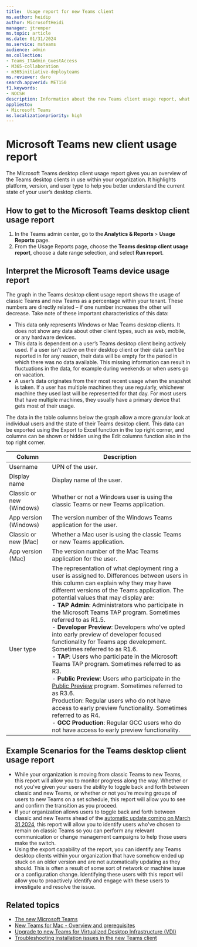 ```yaml
---
title:  Usage report for new Teams client
ms.author: heidip
author: MicrosoftHeidi
manager: jtremper
ms.topic: article
ms.date: 01/31/2024
ms.service: msteams
audience: admin
ms.collection: 
- Teams_ITAdmin_GuestAccess
- M365-collaboration
- m365initiative-deployteams
ms.reviewer: daro
search.appverid: MET150
f1.keywords:
- NOCSH
description: Information about the new Teams client usage report, what it does and how to make the best use of it.
appliesto: 
- Microsoft Teams
ms.localizationpriority: high
---
```


# Microsoft Teams new client usage report

The Microsoft Teams desktop client usage report gives you an overview of the Teams desktop clients in use within your organization. It highlights platform, version, and user type to help you better understand the current state of your user’s desktop clients.

## How to get to the Microsoft Teams desktop client usage report

1. In the Teams admin center, go to the **Analytics & Reports** > **Usage Reports** page.
1. From the Usage Reports page, choose the **Teams desktop client usage report**, choose a date range selection, and select **Run report**.

## Interpret the Microsoft Teams device usage report

The graph in the Teams desktop client usage report shows the usage of classic Teams and new Teams as a percentage within your tenant. These numbers are directly related – if one number increases the other will decrease. Take note of these important characteristics of this data:

- This data only represents Windows or Mac Teams desktop clients. It does not show any data about other client types, such as web, mobile, or any hardware devices.
- This data is dependent on a user’s Teams desktop client being actively used. If a user isn't active on their desktop client or their data can't be reported in for any reason, their data will be empty for the period in which there was no data available. This missing information can result in fluctuations in the data, for example during weekends or when users go on vacation.
- A user’s data originates from their most recent usage when the snapshot is taken. If a user has multiple machines they use regularly, whichever machine they used last will be represented for that day. For most users that have multiple machines, they usually have a primary device that gets most of their usage.

The data in the table columns below the graph allow a more granular look at individual users and the state of their Teams desktop client. This data can be exported using the Export to Excel function in the top right corner, and columns can be shown or hidden using the Edit columns function also in the top right corner.

|Column                   |Description                                                                        |
|-------------------------|-----------------------------------------------------------------------------------|
|Username                 |UPN of the user.                                                                   |
|Display name             |Display name of the user.                                                          |
|Classic or new (Windows) |Whether or not a Windows user is using the classic Teams or new Teams application. |
|App version (Windows)    |The version number of the Windows Teams application for the user.                  |
|Classic or new (Mac)     |Whether a Mac user is using the classic Teams or new Teams application.            |
|App version (Mac)        |The version number of the Mac Teams application for the user.                      |
|User type                |The representation of what deployment ring a user is assigned to. Differences between users in this column can explain why they may have different versions of the Teams application. The potential values that may display are: <br> - **TAP Admin**: Administrators who participate in the Microsoft Teams TAP program. Sometimes referred to as R1.5. <br> - **Developer Preview**: Developers who've opted into early preview of developer focused functionality for Teams app development. Sometimes referred to as R1.6. <br> - **TAP**: Users who participate in the Microsoft Teams TAP program. Sometimes referred to as R3. <br> - **Public Preview**: Users who participate in the [Public Preview](public-preview-doc-updates.md) program. Sometimes referred to as R3.6. <br> Production: Regular users who do not have access to early preview functionality. Sometimes referred to as R4. <br> - **GCC Production**: Regular GCC users who do not have access to early preview functionality. |

## Example Scenarios for the Teams desktop client usage report

- While your organization is moving from classic Teams to new Teams, this report will allow you to monitor progress along the way. Whether or not you've given your users the ability to toggle back and forth between classic and new Teams, or whether or not you're moving groups of users to new Teams on a set schedule, this report will allow you to see and confirm the transition as you proceed.
- If your organization allows users to toggle back and forth between classic and new Teams ahead of the [automatic update coming on March 31 2024](new-teams-automatic-upgrade-announced.md), this report will allow you to identify users who've chosen to remain on classic Teams so you can perform any relevant communication or change management campaigns to help those users make the switch.
- Using the export capability of the report, you can identify any Teams desktop clients within your organization that have somehow ended up stuck on an older version and are not automatically updating as they should. This is often a result of some sort of network or machine issue or a configuration change. Identifying these users with this report will allow you to proactively identify and engage with these users to investigate and resolve the issue.

## Related topics

- [The new Microsoft Teams](new-teams-desktop-admin.md)
- [New Teams for Mac - Overview and prerequisites](new-teams-mac-install-prerequisites.md)
- [Upgrade to new Teams for Virtualized Desktop Infrastructure (VDI)](new-teams-vdi-requirements-deploy.md)
- [Troubleshooting installation issues in the new Teams client](new-teams-troubleshooting-installation.md)

